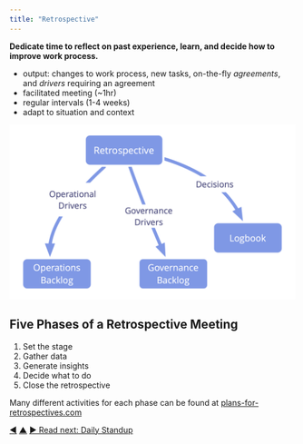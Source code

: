 ```yaml
---
title: "Retrospective"
---
```



**Dedicate time to reflect on past experience, learn, and decide how to improve work process.**

-   output: changes to work process, new tasks, on-the-fly <dfn data-info="Agreement: An agreed upon guideline, process, protocol or policy designed to guide the flow of value.">agreements</dfn>, and <dfn data-info="Organizational Driver: A driver is a person’s or a group&#x27;s motive for responding to a specific situation. A driver is considered an **organizational driver** if responding to it would help the organization generate value, eliminate waste or avoid unintended consequences.">drivers</dfn> requiring an agreement
-   facilitated meeting (~1hr)
-   regular intervals (1-4 weeks)
-   adapt to situation and context

![Output of a retrospective](img/meetings/retrospective.png)

## Five Phases of a Retrospective Meeting

1. Set the stage
2. Gather data
3. Generate insights
4. Decide what to do
5. Close the retrospective

Many different activities for each phase can be found at [plans-for-retrospectives.com](http://www.plans-for-retrospectives.com/)


<div class="bottom-nav">
<a href="governance-meeting.html" title="Back to: Governance Meeting">◀</a> <a href="focused-interactions.html" title="Up: Focused Interactions">▲</a> <a href="daily-standup.html" title="">▶ Read next: Daily Standup</a>
</div>


<script type="text/javascript">
Mousetrap.bind('g n', function() {
    window.location.href = 'daily-standup.html';
    return false;
});
</script>

